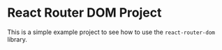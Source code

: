 # React Router DOM Project
This is a simple example project to see how to use the `react-router-dom` library.